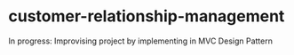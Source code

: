 # customer-relationship-management

In progress:
  Improvising project by implementing in MVC Design Pattern

